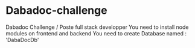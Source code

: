 # Dabadoc-challenge
Dabadoc Challenge / Poste full stack developper
You need to install node modules on frontend and backend 
You need to create Database named : 'DabaDocDb'
